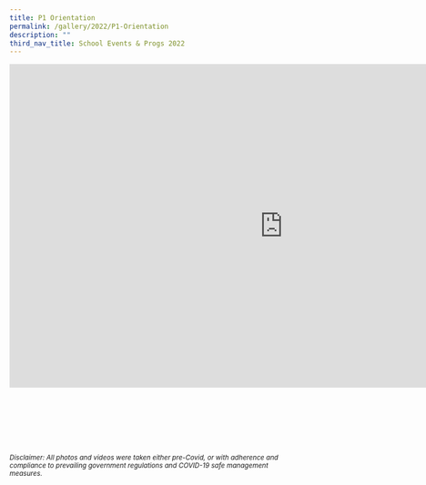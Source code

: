 ```yaml
---
title: P1 Orientation
permalink: /gallery/2022/P1-Orientation
description: ""
third_nav_title: School Events & Progs 2022
---
```


<iframe allowfullscreen="true" height="569" width="960" frameborder="0" src="https://docs.google.com/presentation/d/e/2PACX-1vT8k-0YwQxc7xSsf2xjbc6uHV5ThFeFuCFA6kbEC81lTpisgEoumDcSOV6g4Tj7F8ZMwzT8f20kIU2z/embed?start=true&amp;loop=true&amp;delayms=5000"></iframe>


<br><br><br><br><br><br>
<sup>_Disclaimer: All photos and videos were taken either pre-Covid, or with adherence and compliance to prevailing government regulations and COVID-19 safe management measures._</sup>
